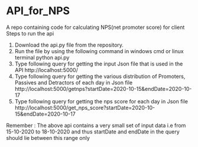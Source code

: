 # API_for_NPS
A repo containing code for calculating NPS(net promoter score) for client
Steps to run the api
1. Download the api.py file from the repository.
2. Run the file by using the following command in windows cmd or linux terminal
    python api.py
3. Type following query for getting the input Json file that is used in the API
   http://localhost:5000/
4. Type following query for getting the various distribution of Promoters, Passives and Detractors of each day in Json file
   http://localhost:5000/getnps?startDate=2020-10-15&endDate=2020-10-17
5. Type following query for getting the nps score for each day in Json file
   http://localhost:5000/get_nps_score?startDate=2020-10-15&endDate=2020-10-17

Remember : The above api contains a very small set of input data i.e from 15-10-2020 to 18-10-2020 and thus startDate and endDate in the query should lie between this range only  
   
